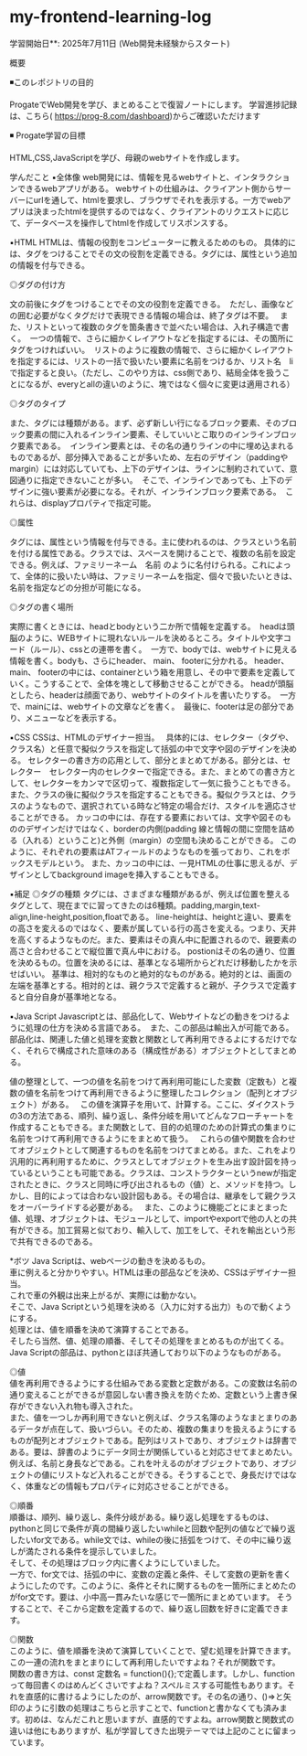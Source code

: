 ﻿# my-frontend-learning-log
学習開始日**: 2025年7月11日 (Web開発未経験からスタート)

概要

◾️このレポジトリの目的

ProgateでWeb開発を学び、まとめることで復習ノートにします。
学習進捗記録は、こちら( https://prog-8.com/dashboard)からご確認いただけます

◾️ Progate学習の目標

HTML,CSS,JavaScriptを学び、母親のwebサイトを作成します。


学んだこと
▪️全体像
web開発には、情報を見るwebサイトと、インタラクションできるwebアプリがある。
webサイトの仕組みは、クライアント側からサーバーにurlを通して、htmlを要求し、ブラウザでそれを表示する。一方でwebアプリは決まったhtmlを提供するのではなく、クライアントのリクエストに応じて、データベースを操作してhtmlを作成してリスポンスする。

▪️HTML
HTMLは、情報の役割をコンピューターに教えるためのもの。 具体的には、タグをつけることでその文の役割を定義できる。タグには、属性という追加の情報を付与できる。

◎ダグの付け方

文の前後にタグをつけることでその文の役割を定義できる。 
ただし、画像などの囲む必要がなくタグだけで表現できる情報の場合は、終了タグは不要。  
また、リストといって複数のタグを箇条書きで並べたい場合は、入れ子構造で書く。 
一つの情報で、さらに細かくレイアウトなどを指定するには、その箇所にタグをつければいい。 
リストのように複数の情報で、さらに細かくレイアウトを指定するには、リストの一括で扱いたい要素に名前をつけるか、リスト名　liで指定すると良い。（ただし、このやり方は、css側であり、結局全体を扱うことになるが、everyとallの違いのように、塊ではなく個々に変更は適用される） 

◎タグのタイプ

また、タグには種類がある。まず、必ず新しい行になるブロック要素、そのブロック要素の間に入れるインライン要素、そしていいとこ取りのインラインブロック要素である。 
インライン要素とは、その名の通りラインの中に埋め込まれるものであるが、部分挿入であることが多いため、左右のデザイン（paddingやmargin）には対応していても、上下のデザインは、ラインに制約されていて、意図通りに指定できないことが多い。 
そこで、インラインであっても、上下のデザインに強い要素が必要になる。それが、インラインブロック要素である。 
これらは、displayプロパティで指定可能。

◎属性

タグには、属性という情報を付与できる。主に使われるのは、クラスという名前を付ける属性である。クラスでは、スペースを開けることで、複数の名前を設定できる。例えば、ファミリーネーム　名前 のように名付けられる。これによって、全体的に扱いたい時は、ファミリーネームを指定、個々で扱いたいときは、名前を指定などの分担が可能になる。

◎タグの書く場所

実際に書くときには、headとbodyという二か所で情報を定義する。 
headは頭脳のように、WEBサイトに現れないルールを決めるところ。タイトルや文字コード（ルール）、cssとの連帯を書く。 
一方で、bodyでは、webサイトに見える情報を書く。bodyも、さらにheader、 main、 footerに分かれる。 header、 main、 footerの中には、containerという箱を用意し、その中で要素を定義していく。こうすることで、全体を塊として移動させることができる。
headが頭脳としたら、headerは顔面であり、webサイトのタイトルを書いたりする。 
一方で、mainには、webサイトの文章などを書く。 
最後に、footerは足の部分であり、メニューなどを表示する。

▪️CSS
CSSは、HTMLのデザイナー担当。  
具体的には、セレクター（タグや、クラス名）と任意で擬似クラスを指定して括弧の中で文字や図のデザインを決める。
セレクターの書き方の応用として、部分とまとめてがある。部分とは、セレクター　セレクター内のセレクターで指定できる。また、まとめての書き方として、セレクターをカンマで区切って、複数指定して一気に扱うこともできる。
また、クラスの後に擬似クラスを指定することもできる。擬似クラスとは、クラスのようなもので、選択されている時など特定の場合だけ、スタイルを適応させることができる。
カッコの中には、存在する要素においては、文字や図そのもののデザインだけではなく、borderの内側(padding 線と情報の間に空間を詰める（入れる）ということ)と外側（margin）の空間も決めることができる。
このように、それぞれの要素はATフィールドのようなものを張っており、これをボックスモデルという。
また、カッコの中には、一見HTMLの仕事に思えるが、デザインとしてbackground imageを挿入することもできる。


▪️補足
◎タグの種類
タグには、さまざまな種類があるが、例えば位置を整えるタグとして、現在までに習ってきたのは6種類。padding,margin,text-align,line-height,position,floatである。
line-heightは、heightと違い、要素をの高さを変えるのではなく、要素が属している行の高さを変える。つまり、天井を高くするようなものだ。また、要素はその真ん中に配置されるので、親要素の高さと合わせることで縦位置で真ん中における。
postionはその名の通り、位置を決めるもの。位置を決めるには、基準となる場所からどれだけ移動したかを示せばいい。
基準は、相対的なものと絶対的なものがある。絶対的とは、画面の左端を基準とする。相対的とは、親クラスで定義すると親が、子クラスで定義すると自分自身が基準地となる。

▪️Java Script
Javascriptとは、部品化して、Webサイトなどの動きをつけるように処理の仕方を決める言語である。  また、この部品は輸出入が可能である。
部品化は、関連した値と処理を変数と関数として再利用できるよにするだけでなく、それらで構成された意味のある（構成性がある）オブジェクトとしてまとめる。   

値の整理として、一つの値を名前をつけて再利用可能にした変数（定数も）と複数の値を名前をつけて再利用できるように整理したコレクション（配列とオブジェクト）がある。  
この値を演算子を用いて、計算する。ここに、ダイクストラの3の方法である、順列、繰り返し、条件分岐を用いてどんなフローチャートを作成することもできる。また関数として、目的の処理のための計算式の集まりに名前をつけて再利用できるようにをまとめて扱う。  
これらの値や関数を合わせてオブジェクトとして関連するものを名前をつけてまとめる。また、これをより汎用的に再利用するために、クラスとしてオブジェクトを生み出す設計図を持っているということも可能である。クラスは、コンストラクターというnewが指定されたときに、クラスと同時に呼び出されるもの（値）と、メソッドを持つ。しかし、目的によっては合わない設計図もある。その場合は、継承をして親クラスをオーバーライドする必要がある。  
また、このように機能ごとにまとまった値、処理、オブジェクトは、モジュールとして、importやexportで他の人との共有ができる。加工貿易と似ており、輸入して、加工をして、それを輸出という形で共有できるのである。 





*ボツ
Java Scriptは、webページの動きを決めるもの。  
車に例えると分かりやすい。HTMLは車の部品などを決め、CSSはデザイナー担当。  
これで車の外観は出来上がるが、実際には動かない。  
そこで、Java Scriptという処理を決める（入力に対する出力）もので動くようにする。  
処理とは、値を順番を決めて演算することである。  
そしたら当然、値、処理の順番、そしてその処理をまとめるものが出てくる。  
Java Scriptの部品は、pythonとほぼ共通しており以下のようなものがある。  

◎値  
値を再利用できるようにする仕組みである変数と定数がある。この変数は名前の通り変えることができるが意図しない書き換えを防ぐため、定数という上書き保存ができない入れ物も導入された。  
また、値を一つしか再利用できないと例えば、クラス名簿のようなまとまりのあるデータが点在して、扱いづらい。そのため、複数の集まりを扱えるようにするものが配列とオブジェクトである。配列はリストであり、オブジェクトは辞書である。要は、辞書のようにデータ同士が関係していると対応させてまとめたい。例えば、名前と身長などである。これを叶えるのがオブジェクトであり、オブジェクトの値にリストなど入れることができる。そうすることで、身長だけではなく、体重などの情報もプロパティに対応させることができる。  

◎順番  
順番は、順列、繰り返し、条件分岐がある。繰り返し処理をするものは、pythonと同じで条件が真の間繰り返したいwhileと回数や配列の値などで繰り返したいfor文である。while文では、whileの後に括弧をつけて、その中に繰り返しが満たされる条件を提示していました。  
そして、その処理はブロック内に書くようにしていました。  
一方で、for文では、括弧の中に、変数の定義と条件、そして変数の更新を書くようにしたのです。このように、条件とそれに関するものを一箇所にまとめたのがfor文です。要は、小中高一貫みたいな感じで一箇所にまとめています。 そうすることで、そこから定数を定義するので、繰り返し回数を好きに定義できます。 

◎関数  
このように、値を順番を決めて演算していくことで、望む処理を計算できます。  
この一連の流れをまとまりにして再利用したいですよね？それが関数です。  
関数の書き方は、const 定数名 = function(){};で定義します。しかし、functionって毎回書くのはめんどくさいですよね？スペルミスする可能性もあります。それを直感的に書けるようにしたのが、arrow関数です。その名の通り、()=>と矢印のように引数の処理はこちらと示すことで、functionと書かなくても済みます。初めは、なんだこれと思いますが、直感的ですよね。arrow関数と関数式の違いは他にもありますが、私が学習してきた出現テーマでは上記のことに留まっています。





